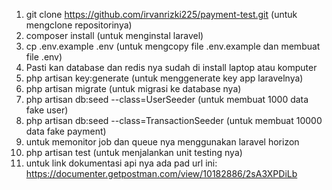  1. git clone https://github.com/irvanrizki225/payment-test.git (untuk mengclone repositorinya)
 2. composer install (untuk menginstal laravel)
 3. cp .env.example .env (untuk mengcopy file .env.example dan membuat file .env)
 4. Pasti kan database dan redis nya sudah di install laptop atau komputer
 5. php artisan key:generate (untuk menggenerate key app laravelnya)
 6. php artisan migrate (untuk migrasi ke database nya)
 7. php artisan db:seed --class=UserSeeder (untuk membuat 1000 data fake user) 
 8. php artisan db:seed --class=TransactionSeeder (untuk membuat 10000 data fake payment)
 9. untuk memonitor job dan queue nya menggunakan laravel horizon
 10. php artisan test (untuk menjalankan unit testing nya)
 11. untuk link dokumentasi api nya ada pad url ini: https://documenter.getpostman.com/view/10182886/2sA3XPDiLb
